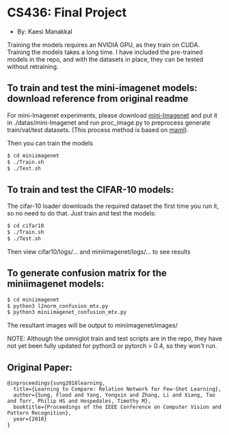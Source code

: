 # CS436: Final Project
* By: Kaesi Manakkal

Training the models requires an NVIDIA GPU, as they train on CUDA.  Training the models takes a long time.
I have included the pre-trained models in the repo, and with the datasets in place, they can be tested without retraining.

## To train and test the mini-imagenet models: download reference from original readme
For mini-Imagenet experiments, please download [mini-Imagenet](https://drive.google.com/open?id=0B3Irx3uQNoBMQ1FlNXJsZUdYWEE) and put it in ./datas/mini-Imagenet and run proc_image.py to preprocess generate train/val/test datasets. (This process method is based on [maml](https://github.com/cbfinn/maml)).

Then you can train the models
```sh
$ cd miniimagenet
$ ./Train.sh
$ ./Test.sh
```

## To train and test the CIFAR-10 models:
The cifar-10 loader downloads the required dataset the first time you run it, so no need to do that.
Just train and test the models:
```sh
$ cd cifar10
$ ./Train.sh
$ ./Test.sh
```

Then view cifar10/logs/... and miniimagenet/logs/... to see results

## To generate confusion matrix for the miniimagenet models:
```sh
$ cd miniimagenet
$ python3 l2norm_confusion_mtx.py
$ python3 miniimagenet_confusion_mtx.py
```
The resultant images will be output to miniimagenet/images/

NOTE:
Although the omniglot train and test scripts are in the repo, they have not yet been fully updated for python3 or pytorch > 0.4, so they won't run.

## Original Paper:
```
@inproceedings{sung2018learning,
  title={Learning to Compare: Relation Network for Few-Shot Learning},
  author={Sung, Flood and Yang, Yongxin and Zhang, Li and Xiang, Tao and Torr, Philip HS and Hospedales, Timothy M},
  booktitle={Proceedings of the IEEE Conference on Computer Vision and Pattern Recognition},
  year={2018}
}
```